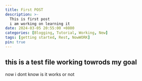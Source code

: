```yaml
---
title: First POST
description: >-
  This is first post
  i am working on learning it
date: 2024-03-05 20:55:00 +0800
categories: [Blogging, Tutorial, Working, New]
tags: [getting started, Rest, NowWORK]
pin: true
---
```


## this is a test file working towrods my goal
now i dont know is it works or not

